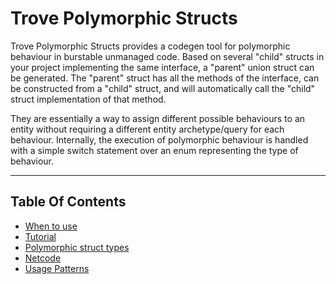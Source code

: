 
# Trove Polymorphic Structs

Trove Polymorphic Structs provides a codegen tool for polymorphic behaviour in burstable unmanaged code. Based on several "child" structs in your project implementing the same interface, a "parent" union struct can be generated. The "parent" struct has all the methods of the interface, can be constructed from a "child" struct, and will automatically call the "child" struct implementation of that method.

They are essentially a way to assign different possible behaviours to an entity without requiring a different entity archetype/query for each behaviour. Internally, the execution of polymorphic behaviour is handled with a simple switch statement over an enum representing the type of behaviour.

---------------------------------------------------

## Table Of Contents

* [When to use](./Documentation~/when-to-use.md)
* [Tutorial](./Documentation~/tutorial.md)
* [Polymorphic struct types](./Documentation~/poly-struct-types.md)
* [Netcode](./Documentation~/netcode.md)
* [Usage Patterns](./Documentation~/patterns.md)